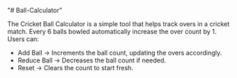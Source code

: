 "# Ball-Calculator" 

The Cricket Ball Calculator is a simple tool that helps track overs in a cricket match. Every 6 balls bowled automatically increase the over count by 1. Users can:

* Add Ball → Increments the ball count, updating the overs accordingly.
* Reduce Ball → Decreases the ball count if needed.
* Reset → Clears the count to start fresh.
